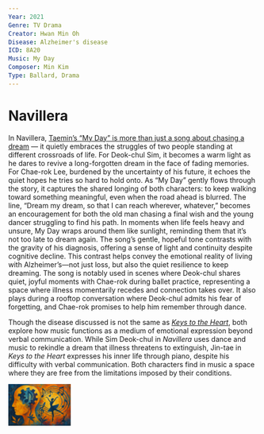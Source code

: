 ```yaml
---
Year: 2021
Genre: TV Drama
Creator: Hwan Min Oh
Disease: Alzheimer's disease
ICD: 8A20
Music: My Day
Composer: Min Kim
Type: Ballard, Drama
---
```


# Navillera

In Navillera, [Taemin’s “My Day” is more than just a song about chasing a dream](https://youtu.be/Uj0q9fOmSD8?si=INpZq44ExPPAVPTg) — it quietly embraces the struggles of two people standing at different crossroads of life. For Deok-chul Sim, it becomes a warm light as he dares to revive a long-forgotten dream in the face of fading memories. For Chae-rok Lee, burdened by the uncertainty of his future, it echoes the quiet hopes he tries so hard to hold onto. As “My Day” gently flows through the story, it captures the shared longing of both characters: to keep walking toward something meaningful, even when the road ahead is blurred. The line, “Dream my dream, so that I can reach wherever, whatever,” becomes an encouragement for both the old man chasing a final wish and the young dancer struggling to find his path. In moments when life feels heavy and unsure, My Day wraps around them like sunlight, reminding them that it’s not too late to dream again.
The song’s gentle, hopeful tone contrasts with the gravity of his diagnosis, offering a sense of light and continuity despite cognitive decline. This contrast helps convey the emotional reality of living with Alzheimer’s—not just loss, but also the quiet resilience to keep dreaming. The song is notably used in scenes where Deok-chul shares quiet, joyful moments with Chae-rok during ballet practice, representing a space where illness momentarily recedes and connection takes over. It also plays during a rooftop conversation where Deok-chul admits his fear of forgetting, and Chae-rok promises to help him remember through dance.

Though the disease discussed is not the same as [*Keys to the Heart*](SeHyun-Moon.md), both explore how music functions as a medium of emotional expression beyond verbal communication. While Sim Deok-chul in *Navillera* uses dance and music to rekindle a dream that illness threatens to extinguish, Jin-tae in *Keys to the Heart* expresses his inner life through piano, despite his difficulty with verbal communication. Both characters find in music a space where they are free from the limitations imposed by their conditions.

<img src="./yeo_inwook_img.png" alt="Image depicting Alzheimer's disease" style="width:25%;" />
